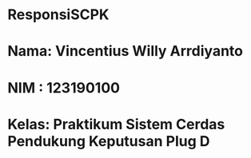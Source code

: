 # ResponsiSCPK
# Nama: Vincentius Willy Arrdiyanto
# NIM : 123190100
# Kelas: Praktikum Sistem Cerdas Pendukung Keputusan Plug D
